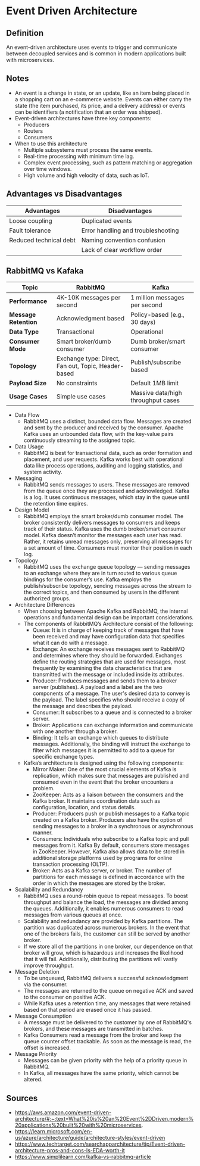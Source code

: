 # Event Driven Architecture

## Definition

An event-driven architecture uses events to trigger and communicate between decoupled services and is common in modern applications built with microservices.

## Notes

- An event is a change in state, or an update, like an item being placed in a shopping cart on an e-commerce website. Events can either carry the state (the item purchased, its price, and a delivery address) or events can be identifiers (a notification that an order was shipped).
- Event-driven architectures have three key components:
  - Producers
  - Routers
  - Consumers
- When to use this architecture
  - Multiple subsystems must process the same events.
  - Real-time processing with minimum time lag.
  - Complex event processing, such as pattern matching or aggregation over time windows.
  - High volume and high velocity of data, such as IoT.

## Advantages vs Disadvantages

| Advantages | Disadvantages |
| ---------- | ------------- |
| Loose coupling | Duplicated events |
| Fault tolerance | Error handling and troubleshooting |
| Reduced technical debt | Naming convention confusion |
| | Lack of clear workflow order |

## RabbitMQ vs Kafaka

| Topic | RabbitMQ | Kafka |
| ----- | -------- | ----- |
| **Performance** | 4K-10K messages per second | 1 million messages per second |
| **Message Retention** | Acknowledgment based | Policy-based (e.g., 30 days) |
| **Data Type** | Transactional | Operational |
| **Consumer Mode** | Smart broker/dumb consumer | Dumb broker/smart consumer |
| **Topology** | Exchange type: Direct, Fan out, Topic, Header-based | Publish/subscribe based |
| **Payload Size** | No constraints | Default 1MB limit |
| **Usage Cases** | Simple use cases | Massive data/high throughput cases |

- Data Flow
  - RabbitMQ uses a distinct, bounded data flow. Messages are created and sent by the producer and received by the consumer. Apache Kafka uses an unbounded data flow, with the key-value pairs continuously streaming to the assigned topic.
- Data Usage
  - RabbitMQ is best for transactional data, such as order formation and placement, and user requests. Kafka works best with operational data like process operations, auditing and logging statistics, and system activity.
- Messaging
  - RabbitMQ sends messages to users. These messages are removed from the queue once they are processed and acknowledged. Kafka is a log. It uses continuous messages, which stay in the queue until the retention time expires.
- Design Model
  - RabbitMQ employs the smart broker/dumb consumer model. The broker consistently delivers messages to consumers and keeps track of their status. Kafka uses the dumb broker/smart consumer model. Kafka doesn’t monitor the messages each user has read. Rather, it retains unread messages only, preserving all messages for a set amount of time. Consumers must monitor their position in each log.
- Topology
  - RabbitMQ uses the exchange queue topology — sending messages to an exchange where they are in turn routed to various queue bindings for the consumer’s use. Kafka employs the publish/subscribe topology, sending messages across the stream to the correct topics, and then consumed by users in the different authorized groups.
- Architecture Differences
  - When choosing between Apache Kafka and RabbitMQ, the internal operations and fundamental design can be important considerations.
  - The components of RabbitMQ’s Architecture consist of the following:
    - Queue: It is in charge of keeping track of messages that have been received and may have configuration data that specifies what it can do with a message.
    - Exchange: An exchange receives messages sent to RabbitMQ and determines where they should be forwarded. Exchanges define the routing strategies that are used for messages, most frequently by examining the data characteristics that are transmitted with the message or included inside its attributes.
    - Producer: Produces messages and sends them to a broker server (publishes). A payload and a label are the two components of a message. The user's desired data to convey is the payload. The label specifies who should receive a copy of the message and describes the payload.
    - Consumer: It subscribes to a queue and is connected to a broker server.
    - Broker: Applications can exchange information and communicate with one another through a broker.
    - Binding: It tells an exchange which queues to distribute messages. Additionally, the binding will instruct the exchange to filter which messages it is permitted to add to a queue for specific exchange types.
  - Kafka’s architecture is designed using the following components:
    - Mirror Maker: One of the most crucial elements of Kafka is replication, which makes sure that messages are published and consumed even in the event that the broker encounters a problem.
    - ZooKeeper: Acts as a liaison between the consumers and the Kafka broker. It maintains coordination data such as configuration, location, and status details.
    - Producer: Producers push or publish messages to a Kafka topic created on a Kafka broker. Producers also have the option of sending messages to a broker in a synchronous or asynchronous manner.
    - Consumers: Individuals who subscribe to a Kafka topic and pull messages from it. Kafka By default, consumers store messages in ZooKeeper. However, Kafka also allows data to be stored in additional storage platforms used by programs for online transaction processing (OLTP).
    - Broker: Acts as a Kafka server, or broker. The number of partitions for each message is defined in accordance with the order in which the messages are stored by the broker.
- Scalability and Redundancy
  - RabbitMQ uses a round-robin queue to repeat messages. To boost throughput and balance the load, the messages are divided among the queues. Additionally, it enables numerous consumers to read messages from various queues at once.
  - Scalability and redundancy are provided by Kafka partitions. The partition was duplicated across numerous brokers. In the event that one of the brokers fails, the customer can still be served by another broker.
  - If we store all of the partitions in one broker, our dependence on that broker will grow, which is hazardous and increases the likelihood that it will fail. Additionally, distributing the partitions will vastly improve throughput.
- Message Deletion
  - To be unqueued, RabbitMQ delivers a successful acknowledgment via the consumer.
  - The messages are returned to the queue on negative ACK and saved to the consumer on positive ACK.
  - While Kafka uses a retention time, any messages that were retained based on that period are erased once it has passed.
- Message Consumption
  - A message must be delivered to the customer by one of RabbitMQ's brokers, and these messages are transmitted in batches.
  - Kafka Consumers read a message from the broker and keep the queue counter offset trackable. As soon as the message is read, the offset is increased.
- Message Priority
  - Messages can be given priority with the help of a priority queue in RabbitMQ.
  - In Kafka, all messages have the same priority, which cannot be altered.

## Sources

- <https://aws.amazon.com/event-driven-architecture/#:~:text=What%20is%20an%20Event%2DDriven,modern%20applications%20built%20with%20microservices>.
- <https://learn.microsoft.com/en-us/azure/architecture/guide/architecture-styles/event-driven>
- <https://www.techtarget.com/searchapparchitecture/tip/Event-driven-architecture-pros-and-cons-Is-EDA-worth-it>
- <https://www.simplilearn.com/kafka-vs-rabbitmq-article>
